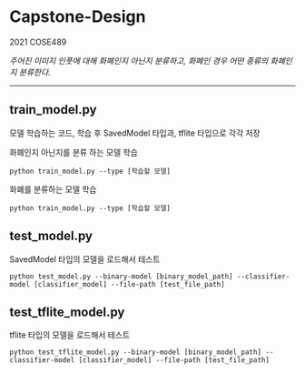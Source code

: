 # Capstone-Design
2021 COSE489   

_주어진 이미지 인풋에 대해 화폐인지 아닌지 분류하고, 화폐인 경우 어떤 종류의 화폐인지 분류한다._

---

## train_model.py
모델 학습하는 코드, 학습 후 SavedModel 타입과, tflite 타입으로 각각 저장   

화폐인지 아닌지를 분류 하는 모델 학습
```console
python train_model.py --type [학습할 모델]
```
화폐를 분류하는 모델 학습
```console
python train_model.py --type [학습할 모델]
```

## test_model.py
SavedModel 타입의 모델을 로드해서 테스트   
```console
python test_model.py --binary-model [binary_model_path] --classifier-model [classifier_model] --file-path [test_file_path]
```

## test_tflite_model.py
tflite 타입의 모델을 로드해서 테스트   
```console
python test_tflite_model.py --binary-model [binary_model_path] --classifier-model [classifier_model] --file-path [test_file_path]
```
